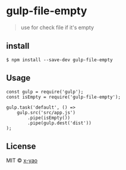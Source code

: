 # gulp-file-empty

> use for check file if it's empty

## install 

	$ npm install --save-dev gulp-file-empty

## Usage

	const gulp = require('gulp');
	const isEmpty = require('gulp-file-empty');

	gulp.task('default', () =>
	    gulp.src('src/app.js')
	        .pipe(isEmpty())
	        .pipe(gulp.dest('dist'))
	);

## License 

MIT © [x-yao](https://github.com/x-yao)